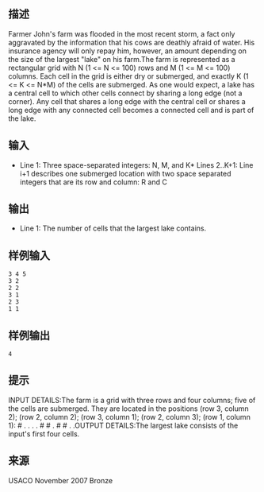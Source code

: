 ## 描述


Farmer John's farm was flooded in the most recent storm, a fact only aggravated by the information that his cows are deathly afraid of water. His insurance agency will only repay him, however, an amount depending on the size of the largest "lake" on his farm.The farm is represented as a rectangular grid with N (1 <= N <= 100) rows and M (1 <= M <= 100) columns. Each cell in the grid is either dry or submerged, and exactly K (1 <= K <= N*M) of the cells are submerged. As one would expect, a lake has a central cell to which other cells connect by sharing a long edge (not a corner). Any cell that shares a long edge with the central cell or shares a long edge with any connected cell becomes a connected cell and is part of the lake.

## 输入


* Line 1: Three space-separated integers: N, M, and K* Lines 2..K+1: Line i+1 describes one submerged location with two space separated integers that are its row and column: R and C

## 输出


* Line 1: The number of cells that the largest lake contains.

## 样例输入


```
3 4 5
3 2
2 2
3 1
2 3
1 1

```


## 样例输出


```
4
```


## 提示


INPUT DETAILS:The farm is a grid with three rows and four columns; five of the cells are submerged. They are located in the positions (row 3, column 2); (row 2, column 2); (row 3, column 1); (row 2, column 3); (row 1, column 1):              # . . .              . # # .              # # . .OUTPUT DETAILS:The largest lake consists of the input's first four cells.

## 来源


USACO November 2007 Bronze

